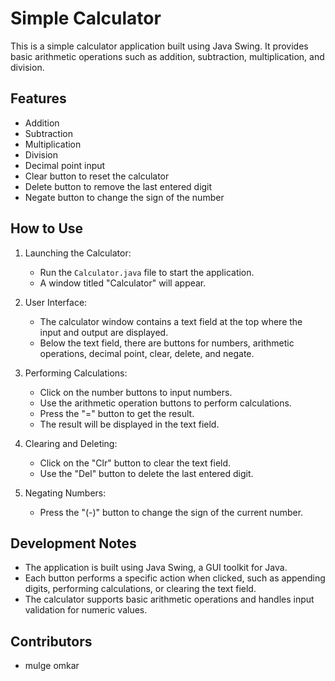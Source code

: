 # Simple Calculator

This is a simple calculator application built using Java Swing. It provides basic arithmetic operations such as addition, subtraction, multiplication, and division.

## Features

- Addition
- Subtraction
- Multiplication
- Division
- Decimal point input
- Clear button to reset the calculator
- Delete button to remove the last entered digit
- Negate button to change the sign of the number

## How to Use

1. Launching the Calculator:
   - Run the `Calculator.java` file to start the application.
   - A window titled "Calculator" will appear.

2. User Interface:
   - The calculator window contains a text field at the top where the input and output are displayed.
   - Below the text field, there are buttons for numbers, arithmetic operations, decimal point, clear, delete, and negate.

3. Performing Calculations:
   - Click on the number buttons to input numbers.
   - Use the arithmetic operation buttons to perform calculations.
   - Press the "=" button to get the result.
   - The result will be displayed in the text field.

4. Clearing and Deleting:
   - Click on the "Clr" button to clear the text field.
   - Use the "Del" button to delete the last entered digit.

5. Negating Numbers:
   - Press the "(-)" button to change the sign of the current number.

## Development Notes

- The application is built using Java Swing, a GUI toolkit for Java.
- Each button performs a specific action when clicked, such as appending digits, performing calculations, or clearing the text field.
- The calculator supports basic arithmetic operations and handles input validation for numeric values.

## Contributors

- mulge omkar
